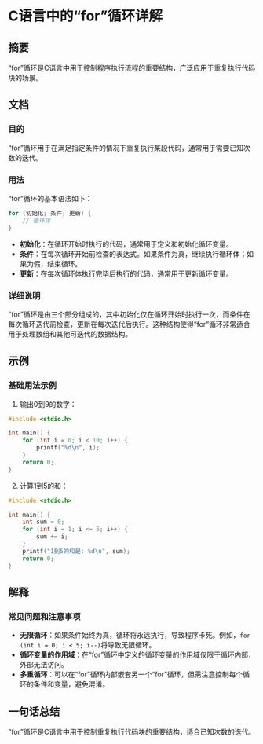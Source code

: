 <!--
Meta Description: # C语言中的“for”循环详解 ## 摘要 “for”循环是C语言中用于控制程序执行流程的重要结构，广泛应用于重复执行代码块的场景。 ## 文档 ### 目的 “for”循环用于在满足指定条件的情况下重复执行某段代码，通常用于需要已知次数的迭代。 ### 用法 “for”循环的基本语法如下： ``...
Meta Keywords: int, sum, 初始化, include, stdio
-->

# C语言中的“for”循环详解

## 摘要
“for”循环是C语言中用于控制程序执行流程的重要结构，广泛应用于重复执行代码块的场景。

## 文档
### 目的
“for”循环用于在满足指定条件的情况下重复执行某段代码，通常用于需要已知次数的迭代。

### 用法
“for”循环的基本语法如下：

```c
for (初始化; 条件; 更新) {
    // 循环体
}
```

- **初始化**：在循环开始时执行的代码，通常用于定义和初始化循环变量。
- **条件**：在每次循环开始前检查的表达式。如果条件为真，继续执行循环体；如果为假，结束循环。
- **更新**：在每次循环体执行完毕后执行的代码，通常用于更新循环变量。

### 详细说明
“for”循环是由三个部分组成的，其中初始化仅在循环开始时执行一次，而条件在每次循环迭代前检查，更新在每次迭代后执行。这种结构使得“for”循环非常适合用于处理数组和其他可迭代的数据结构。

## 示例
### 基础用法示例
1. 输出0到9的数字：
```c
#include <stdio.h>

int main() {
    for (int i = 0; i < 10; i++) {
        printf("%d\n", i);
    }
    return 0;
}
```

2. 计算1到5的和：
```c
#include <stdio.h>

int main() {
    int sum = 0;
    for (int i = 1; i <= 5; i++) {
        sum += i;
    }
    printf("1到5的和是: %d\n", sum);
    return 0;
}
```

## 解释
### 常见问题和注意事项
- **无限循环**：如果条件始终为真，循环将永远执行，导致程序卡死。例如，`for (int i = 0; i < 5; i--)`将导致无限循环。
- **循环变量的作用域**：在“for”循环中定义的循环变量的作用域仅限于循环内部，外部无法访问。
- **多重循环**：可以在“for”循环内部嵌套另一个“for”循环，但需注意控制每个循环的条件和变量，避免混淆。

## 一句话总结
“for”循环是C语言中用于控制重复执行代码块的重要结构，适合已知次数的迭代。